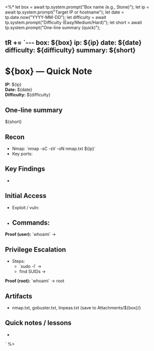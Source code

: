 <%*
let box = await tp.system.prompt("Box name (e.g., Stone)");
let ip = await tp.system.prompt("Target IP or hostname");
let date = tp.date.now("YYYY-MM-DD");
let difficulty = await tp.system.prompt("Difficulty (Easy/Medium/Hard)");
let short = await tp.system.prompt("One-line summary (quick)");

tR += `---
box: ${box}
ip: ${ip}
date: ${date}
difficulty: ${difficulty}
summary: ${short}
---

# ${box} — Quick Note

**IP:** ${ip}  
**Date:** ${date}  
**Difficulty:** ${difficulty}

## One-line summary
${short}

## Recon
- Nmap: \`nmap -sC -sV -oN nmap.txt ${ip}\`
- Key ports:

## Key Findings
- 

## Initial Access
- Exploit / vuln:
- Commands:
  - 

**Proof (user):** \`whoami\` -> 

## Privilege Escalation
- Steps:
  - \`sudo -l\` -> 
  - find SUIDs -> 

**Proof (root):** \`whoami\` -> root

## Artifacts
- nmap.txt, gobuster.txt, linpeas.txt (save to Attachments/${box}/)

## Quick notes / lessons
- 
`
%>
